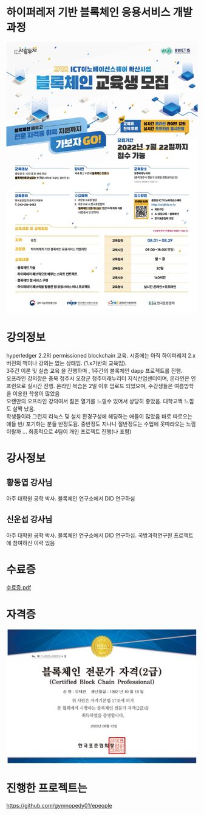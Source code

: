 # 하이퍼레저 기반 블록체인 응용서비스 개발과정
![커리큘럼.jpg](./커리큘럼.jpg)

# 강의정보
hyperledger 2.2의 permissioned blockchain 교육. 시중에는 아직 하이퍼레저 2.x 버전의 책이나 강의는 없는 상태임. (1.x기반의 교육임).   
3주간 이론 및 실습 교육 을 진행하며 , 1주간의 블록체인 dapp 프로젝트를 진행.   
오프라인 강의장은 충북 청주시 오창군 청주미래누리터 지식산업센터이며, 온라인은 인프런으로 실시간 진행. 온라인 복습은 2일 이후 업로드 되었으며, 수강생들은 여름방학을 이용한 학생이 많았음   
오랜만의 오프라인 강의여서 젊은 열기를 느낄수 있어서 상당히 좋았음. 대학교쩍 느낌도 살짝 났음.   
학생들이라 그런지 리눅스 및 설치 환경구성에 헤딩하는 애들이 많았음 바로 따로오는 애들 반/ 포기하는 분들 반정도됨. 중반정도 지나니 절반정도는 수업에 못따라오는 느낌이랄까 ... 최종적으로 4팀이 개인 프로젝트 진행(나 포함)

# 강사정보
##  황동엽 강사님
 아주 대학원 공학 박사. 블록체인 연구소에서 DID 연구하심
## 신운섭 강사님 
 아주 대학원 공학 박사. 블록체인 연구소에서 DID 연구하심. 국방과학연구원 프로젝트에 참여하신 이력 있음

# 수료증
[수료증.pdf](./수료증.pdf)
# 자격증
![자격증.png](./자격증.png)

# 진행한 프로젝트는 
https://github.com/gymnopedy01/epeople
